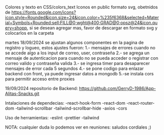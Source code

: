 Colores y texto en CSS/colors_text
Iconos en public formato svg, obetnidos de https://fonts.google.com/icons?icon.style=Rounded&icon.size=24&icon.color=%235f6368&selected=Material+Symbols+Rounded:sell:FILL@0;wght@400;GRAD@0;opsz@24&icon.query=shopp,
si se desean agregar mas, favor de descargar en formato svg y colocarlos en la carpeta

martes 18/09/2024
se ajustan algunos componentes en la pagina de registro y logueo, estos ajustes fueron:
1.- mensajes de errores cuando no se accede algo a los input de correo, user, contraseña
2.- se agrega un mensaje de autenticacion para cuando no se pueda acceder o registrar con correo valido y contraseña valida
3.- se ingresa timer para desaparecer mensajes de error cada 5 segundos
4.- se pone codigo para enlazar backend con front, ya puede ingresar datos a mongodb
5.-se instala cors para permitir acceso entre proxies

19/09/2024 
repositorio de Backend: https://github.com/GerryD-1986/App-Alitas-Snacks.git

Intalaciones de dependecias:
-react-hook-form
-react-dom
-react-router-dom
-tailwind-scrollbar
-tailwind-scrollbar-hide
-axios
-cors

Uso de herramientas: 
-eslint 
-prettier
-tailwind

NOTA: cualquier duda lo podemos ver en reuniones: saludos cordiales ;)
